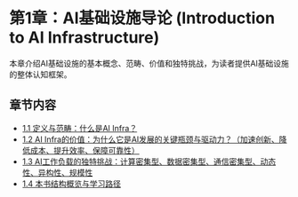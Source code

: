 # 第1章：AI基础设施导论 (Introduction to AI Infrastructure)

本章介绍AI基础设施的基本概念、范畴、价值和独特挑战，为读者提供AI基础设施的整体认知框架。

## 章节内容

- [1.1 定义与范畴：什么是AI Infra？](./ch1/section1.md)
- [1.2 AI Infra的价值：为什么它是AI发展的关键瓶颈与驱动力？（加速创新、降低成本、提升效率、保障可靠性）](./ch1/section2.md)
- [1.3 AI工作负载的独特挑战：计算密集型、数据密集型、通信密集型、动态性、异构性、规模性](./ch1/section3.md)
- [1.4 本书结构概览与学习路径](./ch1/section4.md)